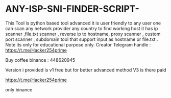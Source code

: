 # ANY-ISP-SNI-FINDER-SCRIPT-
This Tool is python based tool advanced it is user friendly to any user one can scan any network provider any country to find working host it has ip scanner ,file.txt scanner , reverse ip to hostname, proxy scanner , custom port scanner , subdomain tool that support input as hostname or file.txt . Note its only for educational purpose only.
Creator Telegram handle : https://t.me/Hacker254prime


Buy coffee binance : 448620945

Version i provided is v1 free but for better advanced method V3 is there paid 

https://t.me/Hacker254prime

only binance 

